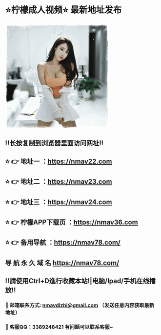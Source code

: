 # ⭐️柠檬成人视频⭐️ 最新地址发布 
![image](https://raw.githubusercontent.com/nmavdz/nmav/master/timg.gif)
## ‼️长按复制到浏览器里面访问网址‼️
## ⭐️ 👉 地址一 ：https://nmav22.com
## ⭐️ 👉 地址二 ：https://nmav23.com
## ⭐️ 👉 地址三 ：https://nmav24.com
## ⭐️ 👉 柠檬APP下载页 ：https://nmav36.com
## ⭐️ 👉 备用导航 ：https://nmav78.com/

## 导 航 永 久 域 名 	https://nmav78.com/
## ‼️請使用Ctrl+D進行收藏本站!|电脑/Ipad/手机在线播放‼️
### 📧 邮箱联系方式: nmavdizhi@gmail.com （发送任意内容获取最新地址）
### 📧 客服QQ：3389248421 有问题可以联系客服~
